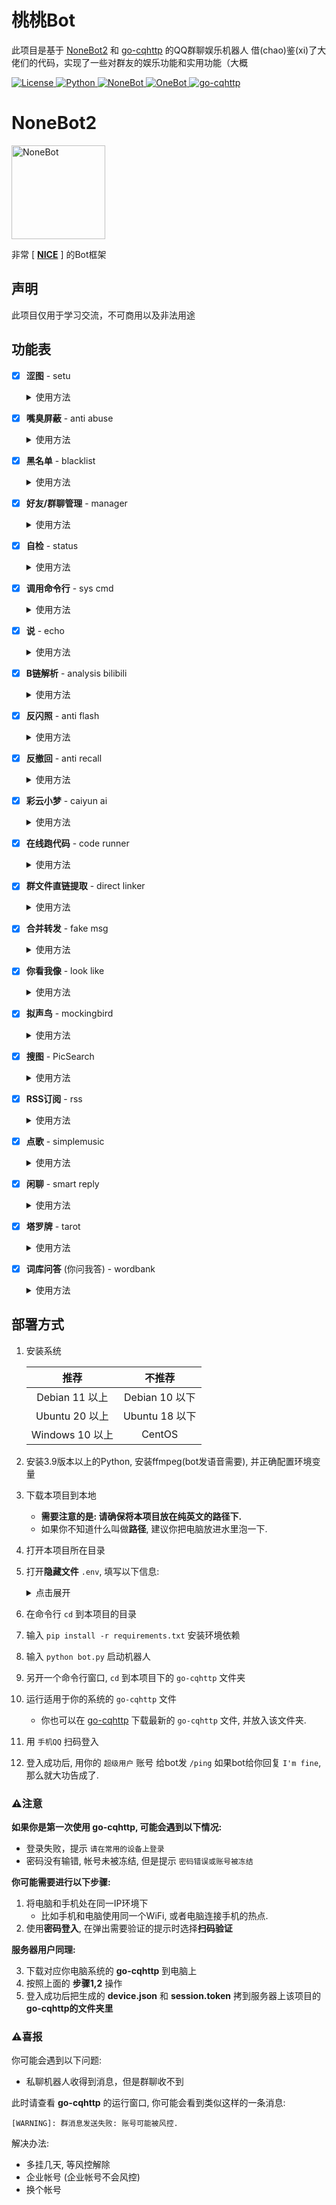 
# 桃桃Bot
此项目是基于 [NoneBot2](https://github.com/nonebot/nonebot2) 和 [go-cqhttp](https://github.com/Mrs4s/go-cqhttp) 的QQ群聊娱乐机器人
借(chao)鉴(xi)了大佬们的代码，实现了一些对群友的娱乐功能和实用功能（大概

<div>

<a href="./LICENSE">
    <img src="https://img.shields.io/github/license/tkgs0/Momoko.svg" alt="License">
</a>
<a href="https://www.python.org">
    <img src="https://img.shields.io/badge/Python-3.9+-blue.svg" alt="Python">
</a>
<a href="https://https://v2.nonebot.dev">
    <img src="https://img.shields.io/badge/NoneBot-2.0.0-red.svg" alt="NoneBot">
</a>
<a href="https://onebot.adapters.nonebot.dev">
    <img src="https://img.shields.io/badge/OneBot-v11-black.svg" alt="OneBot">
</a>
<a href="https://github.com/Mrs4s/go-cqhttp">
    <img src="https://img.shields.io/badge/gocq-1.0.0-blueviolet.svg" alt="go-cqhttp">
</a>

</div>


# NoneBot2

<div>
<a href="https://v2.nonebot.dev">
    <img style="height: 150px;width: 150px;" src="https://camo.githubusercontent.com/0ef71e86056da694c540790aa4a4e314396884d6c4fdb95362a7538b27a1b034/68747470733a2f2f76322e6e6f6e65626f742e6465762f6c6f676f2e706e67" alt="NoneBot">
</a>

非常 [ **[NICE](https://github.com/nonebot/nonebot2)** ] 的Bot框架

</div>


## 声明
此项目仅用于学习交流，不可商用以及非法用途


## 功能表
- [x] **涩图** - setu

  <details>
    <summary>使用方法</summary>

  ```
  /setu {数量} {关键词}

  私聊(群聊)启用(禁用)涩图 qq qq1 qq2 ...
  查看涩图设置
  切换涩图api       # lolicon, acggov
  启用(禁用)涩图    # 在当前会话启用(禁用)涩图
  重置涩图          # 重置涩图设置
  ```

  示例:

  ```
  /setu                         # 来1张涩图
  /setu 3                       # 来3张涩图
  /setu 阿波尼亚                # 来1张 '阿波尼亚' 的涩图
  /setu 3 阿波尼亚              # 来3张 '阿波尼亚' 的涩图
  /setu 3 R-18 阿波尼亚 水着    # 来3张 '水着','阿波尼亚','R-18' 的涩图
  ```

  </details>

- [x] **嘴臭屏蔽** - anti abuse

  <details>
    <summary>使用方法</summary>

  检测到有用户 `@机器人` 并嘴臭时将其临时屏蔽(bot重启后失效)

  当bot为群管理时会请对方喝昏睡红茶(禁言)

  - 超级用户不受临时屏蔽影响 _~~但是会被昏睡红茶影响~~_
  - 当bot的群权限比超级用户高的时候, 超级用户也有机会品尝昏睡红茶
  - 被bot灌了昏睡红茶的用户不会进临时黑名单
  - 开启 **`对线模式`** 后不会被bot灌昏睡红茶和临时拉黑 (~~因为要对线~~)

  <table> 
    <tr align="center">
      <th> 指令 </th>
      <th> 权限 </th>
      <th> 需要@ </th>
      <th> 范围 </th>
      <th> 说明 </th>
    </tr>
    <tr align="center">
      <td> ^(添加|删除)屏蔽词 xxx </td>
      <td> 主人 </td>
      <td> 否 </td>
      <td> 私聊 | 群聊 </td>
      <td rowspan="2"> 可输入多个,<br>用空格隔开 </td>
    </tr>
    <tr align="center">
      <td> 解除屏蔽 qq </td>
      <td> 主人 </td>
      <td> 否 </td>
      <td> 私聊 | 群聊 </td>
    </tr>
    <tr align="center">
      <td> 查看临时黑名单 </td>
      <td> 主人 </td>
      <td> 否 </td>
      <td> 私聊 | 群聊 </td>
      <td> </td>
    </tr>
    <tr align="center">
      <td> ^(禁用|启用)飞(妈|马|🐴|🐎)令 </td>
      <td> 主人 </td>
      <td> 否 </td>
      <td> 私聊 | 群聊 </td>
      <td> 开启/关闭对线模式 </td>
  </table>

  P.S. `解除屏蔽` 可以解除临时屏蔽, 也可以解除禁言(当然, 需要bot为群管理).

  你说从聊天界面查看屏蔽词库? 噢, 我亲爱的老伙计, 你怕是疯了!

  </details>

- [x] **黑名单** - blacklist

  <details>
    <summary>使用方法</summary>

  基于 [A-kirami](https://github.com/A-kirami) 的 [黑白名单](https://github.com/A-kirami/nonebot-plugin-namelist) 魔改(?)的仅黑名单插件

  超级用户不受黑名单影响

  拉黑:
  ```
  拉黑用户 qq qq1 qq2
  拉黑群 qq qq1 qq2
  拉黑所有群
  拉黑所有好友
  ```

  解禁:
  ```
  解禁用户 qq qq1 qq2
  解禁群 qq qq1 qq2
  解禁所有群
  解禁所有好友
  ```

  查看黑名单:
  ```
  查看用户黑名单
  查看群聊黑名单

  重置黑名单
  ```

  被禁言自动屏蔽该群:
  ```
  自觉静默开
  自觉静默关
  ```

  群内发送 **`/静默`**, **`/响应`** 可快捷拉黑/解禁当前群聊

  `拉黑/解禁所有` 只对已添加的群/好友生效

  </details>

- [x] **好友/群聊管理** - manager

  <details>
    <summary>使用方法</summary>

  ```
  踢出群聊 @qq @qq1 @qq2 ...
  禁言 @qq @qq1 @qq2 ... XX分钟(/小时/天)
  解除禁言 @qq @qq1 @qq2 ...
  我要自闭 XX分钟(/小时/天)
  开启(关闭)全员禁言
  设为(撤销)管理 @qq @qq1 @qq2 ...
  允许(禁止)匿名
  修改名片(头衔) @qq @qq1 @qq2 ... XXXX
  设置群名 XXXX
  申请头衔 XXXX
  撤回    # 回复消息发送`撤回`
  ```

  **以下命令需要前缀 `/`**
  ```
  同意(拒绝)好友 FLAG 备注
  同意(拒绝)拉群 FLAG
  [群聊] 同意(拒绝)入群 FLAG 理由
  ## `备注` 和 `理由` 可省略

  查看好友(群聊)请求
  清空好友(入群/拉群)请求

  好友(拉群)自动同意(拒绝)
  关闭好友(拉群)自动

  [群聊] 入群自动同意(拒绝)
  [群聊] 关闭入群自动

  重置请求自动
  ```

  **以下命令需要 `@机器人`** (私聊不用)
  ```
  设置网名 XXXX
  查找好友(群) qq qq1 qq2 ...
  查看所有好友(群)
  查看单向好友
  退群 qq qq1 qq2 ...    # 群号不存在时则退出当前群聊
  删除好友 qq qq1 qq2 ...
  删除单向好友 qq qq1 qq2 ...
  查看群员列表
  设置群头像[图片]    # ⚠该API不稳定!
  ```

  关键词禁言 简陋版  
  可批量添加多个关键词, 以换行隔开
  ```
  使用方式:
    关键词(/正则)禁言 XX分(/时/日/月)
    [ocr]
    内容1
    内容2
    内容3
  
    删除禁言关键词(/正则)
    内容1
    内容2
    内容3
  
    查看禁言关键词(/正则)
  
    清理群禁言规则 qq qq1 qq2 ...
    # 用于清理已炸或已退出的群聊残留的规则
  
    /reset_keyword_ban_db
    # 重置数据库
  
  示例:
    关键词禁言 1天
    吃柠檬
    尼玛
    群主是沙壁
    来点🐍图
  
    正则禁言 30天
    http(s)?://.*
    .*(是|做).+的(狗|猫)
  ```

  </details>

- [x] **自检** - status

  <details>
    <summary>使用方法</summary>

  移植自 [摸](https://github.com/Kyomotoi) 的 [ATRI](https://github.com/Kyomotoi/ATRI), 改成了限超级用户使用

  ```
  /ping    # 测试bot应答

  /status    # 查看bot设备状态
  ```

  </details>

- [x] **调用命令行** - sys cmd

  <details>
    <summary>使用方法</summary>

  调用系统命令行

  ⚠危险操作, 谨慎使用!

  ```
  >cmd {命令}
  ```

  示例:

  ```
  >cmd echo "Hello World"
  ```

  </details>

- [x] **说** - echo

  <details>
    <summary>使用方法</summary>

  `@机器人` 并加上 **冒号** `：` 发送你想让机器人说的话

  ```
  @桃桃酱 ：xxxxx
  ```

  为防止恶意用户滥用导致封号，限制仅超级用户可用

  </details>

- [x] **B链解析** - analysis bilibili

  <details>
    <summary>使用方法</summary>

  ［被动插件］

  抄自 [mengshouer](https://github.com/mengshouer) [analysis\_bilibili](https://github.com/mengshouer/nonebot_plugin_analysis_bilibili) 的 [NekoAria修改版](https://github.com/NekoAria/nonebot_plugin_analysis_bilibili)

  自动解析聊天中发送的 bilibili 小程序/链接

  [▶使用方法](https://github.com/NekoAria/nonebot_plugin_analysis_bilibili#%E4%BD%BF%E7%94%A8%E6%96%B9%E5%BC%8F)

  </details>

- [x] **反闪照** - anti flash

  <details>
    <summary>使用方法</summary>

  抄自 [KafCoppelia](https://github.com/MinatoAquaCrews) 的 [AntiFlash](https://github.com/MinatoAquaCrews/nonebot_plugin_antiflash)

  在`env`内设置：

  ```python
  ANTI_FLASH_ON=true                          # 全局开关
  ANTI_FLASH_GROUP=["123456789", "987654321"] # 默认开启的群聊，但可通过指令开关
  ANTI_FLASH_PATH="your-path-to-config.json"  # 配置文件路径，默认同插件代码路径
  ```

  `ANTI_FLASH_GROUP` 会在每次初始化时写入配置文件，在群组启用反闪照，可通过指令更改。

  **修改** 配置文件即读即改，可后台修改。

  - 全局开关**仅超管**配置，不支持指令修改全局开关；
  - 各群聊均配置开关，需**管理员及超管权限**进行修改；

  指令:

  ```
  开启/启用/禁用反闪照
  ```

  </details>

- [x] **反撤回** - anti recall

  <details>
    <summary>使用方法</summary>

  移植自 [摸](https://github.com/Kyomotoi) 的 [ATRI](https://github.com/Kyomotoi/ATRI)

  将检测到的撤回消息转发给超级用户

  </details>

- [x] **彩云小梦** - caiyun ai

  <details>
    <summary>使用方法</summary>

  抄自 [wq佬](https://github.com/MeetWq) 的 [caiyunai](https://github.com/noneplugin/nonebot-plugin-caiyunai)

  **配置:**

  需要在 `.env` 文件中添加彩云小梦apikey：

  ```
  CAIYUNAI_APIKEY=xxx
  ```

  apikey获取：

  前往 http://if.caiyunai.com/dream 注册彩云小梦用户；

  注册完成后，F12打开开发者工具；

  在控制台中输入 `alert(localStorage.cy_dream_user)` ，弹出窗口中的 uid 即为 apikey；

  或者进行一次续写，在 Network 中查看 novel\_ai 请求，Payload 中的 uid 项即为 apikey。


  **使用:**
  ```
  @机器人 续写/彩云小梦 xxx
  ```

  </details>

- [x] **在线跑代码** - code runner

  <details>
    <summary>使用方法</summary>

  移植自 [摸](https://github.com/Kyomotoi) 的 [ATRI](https://github.com/Kyomotoi/ATRI)

  ```
  >code {语言}
  {代码}
  ```

  示例:

  ```
  >code python
  print('hello world')
  ```

  发送 `>code.list` 查看支持的语言

  </details>

- [x] **群文件直链提取** - direct linker

  <details>
    <summary>使用方法</summary>

  抄自 [ninthseason](https://github.com/ninthseason) 的 [DirectLinker](https://github.com/Utmost-Happiness-Planet/nonebot-plugin-directlinker)

  [▶使用方法](https://github.com/Utmost-Happiness-Planet/nonebot-plugin-directlinker#%E7%94%A8%E6%B3%95)

  </details>

- [x] **合并转发** - fake msg

  <details>
    <summary>使用方法</summary>

  移植自 [摸](https://github.com/Kyomotoi) 的 [ATRI](https://github.com/Kyomotoi/ATRI)

  ```
  /fakemsg
  qq号-昵称-消息内容
  ```

  示例:

  ```
  /fakemsg
  123456789-桃桃酱-不可以色色
  987654321-路人甲-我就要色色
  ```

  </details>

- [x] **你看我像** - look like

  <details>
    <summary>使用方法</summary>

  `@机器人` 发送 `你看我像`

  ```
  @桃桃酱 你看我像人吗？
  ```

  </details>

- [x] **拟声鸟** - mockingbird

  <details>
    <summary>使用方法</summary>

  抄自 [白毛](https://github.com/AkashiCoin) 的 [mockingbird](https://github.com/AkashiCoin/nonebot_plugin_mockingbird)

  ```
  @Bot 说 [你想要bot说的话]
  ```

  配置不够的设备使用该功能容易死机，所以修改了权限限制仅超级用户可用。
  如果需要开放给所有用户使用的话，请将`plugins/mockingbird/__init__.py`第78行的`permission=SUPERUSER,`删掉

  ```
  显示模型 # 显示出可供修改的模型
  修改模型 [序号]\[模型名称]
  重载模型 进行模型重载(并没有什么卵用，或许以后内存泄漏解决会有用？)
  调整/修改精度 修改语音合成精度
  调整/修改句长 修改语音合成最大句长
  更新模型 更新模型列表
  ```

  </details>

- [x] **搜图** - PicSearch

  <details>
    <summary>使用方法</summary>

  抄自 [NekoAria](https://github.com/NekoAria) 的 [YetAnotherPicSearch](https://github.com/NekoAria/YetAnotherPicSearch)

  请参考原插件 [▶使用方法️️](https://github.com/NekoAria/YetAnotherPicSearch/blob/main/docs/%E4%BD%BF%E7%94%A8%E6%95%99%E7%A8%8B.md)

  </details>

- [x] **RSS订阅** - rss

  <details>
    <summary>使用方法</summary>

  抄自 [Quan666](https://github.com/Quan666) 的 [ELF\_RSS](https://github.com/Quan666/ELF_RSS)

  [▶使用方法](https://github.com/Quan666/ELF_RSS/blob/2.0/docs/2.0%20%E4%BD%BF%E7%94%A8%E6%95%99%E7%A8%8B.md)

  </details>

- [x] **点歌** - simplemusic

  <details>
    <summary>使用方法</summary>

  抄自 [wq佬](https://github.com/MeetWq) 的 [SimpleMusic](https://github.com/noneplugin/nonebot-plugin-simplemusic)

  ```
  点歌/qq点歌/网易点歌/酷我点歌/酷狗点歌/咪咕点歌/b站点歌 + 关键词
  ```

  示例:

  ```
  点歌 朝你大胯捏一把
  ```

  默认为qq点歌

  </details>

- [x] **闲聊** - smart reply

  <details>
    <summary>使用方法</summary>

  抄自 [Special-Week](https://github.com/Special-Week) 的 [SmartReply](https://github.com/Special-Week/nonebot_plugin_smart_reply)

  `@机器人` + 你想对机器人说的骚话

  ```
  @桃桃酱 不可以色色
  ```

  </details>

- [x] **塔罗牌** - tarot

  <details>
    <summary>使用方法</summary>

  ```
  @机器人 抽塔罗牌
  ```

  </details>

- [x] **词库问答** (你问我答) - wordbank

  <details>
    <summary>使用方法</summary>

  抄自 [kexue](https://github.com/kexue-z) 的 [wordbank2](https://github.com/kexue-z/nonebot-plugin-word-bank2)

  [▶使用方法](https://github.com/kexue-z/nonebot-plugin-word-bank2#%E5%BC%80%E5%A7%8B%E4%BD%BF%E7%94%A8)

  </details>


## 部署方式
1. 安装系统

   | 推荐 | 不推荐 |
   |:-----:|:----:|
   | Debian 11 以上 | Debian 10 以下 |
   | Ubuntu 20 以上 | Ubuntu 18 以下 |
   | Windows 10 以上 | CentOS |

2. 安装3.9版本以上的Python, 安装ffmpeg(bot发语音需要), 并正确配置环境变量
3. 下载本项目到本地
   - **需要注意的是: 请确保将本项目放在纯英文的路径下.**
   - 如果你不知道什么叫做**路径**, 建议你把电脑放进水里泡一下.
4. 打开本项目所在目录
5. 打开**隐藏文件** `.env`, 填写以下信息:

   <details>
     <summary>点击展开</summary>

   ```env
   SUPERUSERS=[""]  # 填写用于控制bot的超级用户QQ
   # 可填写多个 例如: ["123456","654321"]

   NICKNAME=["桃桃", "桃桃酱"]  # 机器人的昵称

   SETU_COOLDOWN=60  # 涩图的响应cd 为0则无冷却
   SETU_WITHDRAW=60  # 涩图的撤回cd < 120 为0则不撤回

   LOLICON_R18=2  # Lolicon API设置
   # 0为非R18，1为R18，2为混合（在库中的分类，不等同于作品本身的 R-18 标识）

   PIXPROXY=""  # pximg图片代理, 需要填写前缀 https:// 或 http://
   # 留空为直连 i.pximg.net

   ACGGOV_TOKEN="apikey"

   ANTI_FLASH_GROUP=[""]  # 填写默认开启 反闪照 的群聊, 可留空.
   # 可填写多个 例如: ["123456","654321"]

   SAUCENAO_API_KEY=""  # 在引号里填写你在 saucenao.com 申请到的 apikey
   # 缺少该项将无法正常使用搜图.

   EXHENTAI_COOKIES=""  # 在引号里填写你的 exhentai cookies, 可留空.

   CAIYUNAI_APIKEY=""  # 在引号里填写你的 彩云小梦 apikey
   # 缺少该项将无法正常使用小梦续写功能.

   LINKER_GROUP=[""]  # 填写启用群文件直链插件的群
   LINKER_COMMAND="link"  # 设置插件触发命令（默认`link`）
   ```

   </details>

6. 在命令行 `cd` 到本项目的目录
7. 输入 `pip install -r requirements.txt` 安装环境依赖
8. 输入 `python bot.py` 启动机器人
9. 另开一个命令行窗口, `cd` 到本项目下的 `go-cqhttp` 文件夹
10. 运行适用于你的系统的 `go-cqhttp` 文件
    - 你也可以在 [go-cqhttp](https://github.com/Mrs4s/go-cqhttp/releases) 下载最新的 `go-cqhttp` 文件, 并放入该文件夹.
11. 用 `手机QQ` 扫码登入
12. 登入成功后, 用你的 `超级用户` 账号 给bot发 `/ping`
如果bot给你回复 `I'm fine`, 那么就大功告成了.


### ⚠注意
**如果你是第一次使用 go-cqhttp, 可能会遇到以下情况:**

- 登录失败，提示 `请在常用的设备上登录`
- 密码没有输错, 帐号未被冻结, 但是提示 `密码错误或账号被冻结`

**你可能需要进行以下步骤:**

1. 将电脑和手机处在同一IP环境下
   - 比如手机和电脑使用同一个WiFi, 或者电脑连接手机的热点.
2. 使用**密码登入**, 在弹出需要验证的提示时选择**扫码验证**

**服务器用户同理:**

3. 下载对应你电脑系统的 **go-cqhttp** 到电脑上
4. 按照上面的 **步骤1,2** 操作
5. 登入成功后把生成的 **device.json** 和 **session.token** 拷到服务器上该项目的 **go-cqhttp的文件夹里**


### ⚠喜报
你可能会遇到以下问题:

- 私聊机器人收得到消息，但是群聊收不到

此时请查看 **go-cqhttp** 的运行窗口, 你可能会看到类似这样的一条消息:
```
[WARNING]: 群消息发送失败: 账号可能被风控.
```

解决办法:

- 多挂几天, 等风控解除
- 企业帐号 (企业帐号不会风控)
- 换个帐号

